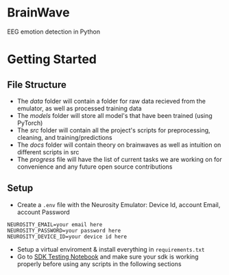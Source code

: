 # BrainWave
EEG emotion detection in Python

# Getting Started
## File Structure
- The *data* folder will contain a folder for raw data recieved from the emulator, as well as processed training data
- The *models* folder will store all model's that have been trained (using PyTorch)
- The *src* folder will contain all the project's scripts for preprocessing, cleaning, and training/predictions
- The *docs* folder will contain theory on brainwaves as well as intuition on different scripts in src
- The *progress* file will have the list of current tasks we are working on for convenience and any future open source contributions
## Setup
- Create a `.env` file with the Neurosity Emulator: Device Id, account Email, account Password
```
NEUROSITY_EMAIL=your email here
NEUROSITY_PASSWORD=your password here
NEUROSITY_DEVICE_ID=your device id here
```
- Setup a virtual enviroment & install everything in `requirements.txt`
- Go to [SDK Testing Notebook](src/python/notebooks/SDKtest.ipynb) and make sure your sdk is working properly before using any scripts in the following sections
